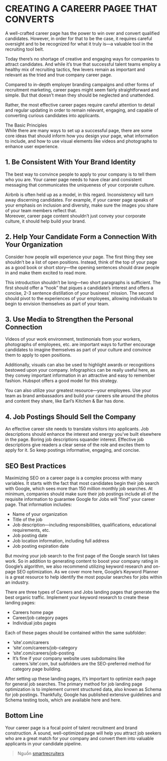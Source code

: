 # CREATING A CAREERR PAGEE THAT CONVERTS



A well-crafted career page has the power to win over and convert qualified candidates. However, in order for that to be the case, it requires careful oversight and to be recognized for what it truly is—a valuable tool in the recruiting tool belt.  

Today there’s no shortage of creative and engaging ways for companies to attract candidates. And while it’s true that successful talent teams employ a healthy mix of recruiting tactics, few levers remain as important and relevant as the tried and true company career page.  

Compared to in-depth employer branding campaigns and other forms of recruitment marketing, career pages might seem fairly straightforward and simple. But that doesn’t mean they should be neglected and unattended.  

Rather, the most effective career pages require careful attention to detail and regular updating in order to remain relevant, engaging, and capable of converting curious candidates into applicants.  

The Basic Principles  
While there are many ways to set up a successful page, there are some core ideas that should inform how you design your page, what information to include, and how to use visual elements like videos and photographs to enhance user experience.  

## 1. Be Consistent With Your Brand Identity 
The best way to convince people to apply to your company is to tell them who you are. Your career page needs to have clear and consistent messaging that communicates the uniqueness of your corporate culture.  

Airbnb is often held up as a model, in this regard. Inconsistency will turn away discerning candidates. For example, if your career page speaks of your emphasis on inclusion and diversity, make sure the images you share of your team members reflect that.  
Moreover, career page content shouldn’t just convey your corporate culture, it should help build your brand.  

## 2. Help Your Candidate Form a Connection With Your Organization
Consider how people will experience your page. The first thing they see shouldn’t be a list of open positions. Instead, think of the top of your page as a good book or short story—the opening sentences should draw people in and make them excited to read more.  

This introduction shouldn’t be long—two short paragraphs is sufficient. The first should offer a “hook” that piques a candidate’s interest and offers a concise, 2-3 sentence distillation of your business’ mission. The second should pivot to the experiences of your employees, allowing individuals to begin to envision themselves as part of your team.  

## 3. Use Media to Strengthen the Personal Connection
Videos of your work environment, testimonials from your workers, photographs of employees, etc. are important ways to further encourage candidates to imagine themselves as part of your culture and convince them to apply to open positions.  

Additionally, visuals can also be used to highlight awards or recognitions bestowed upon your company. Infographics can be really useful here, as they convey important information in an attractive and easy to remember fashion. Hubspot offers a good model for this strategy.  

You can also utilize your greatest resource—your employees. Use your team as brand ambassadors and build your careers site around the photos and content they share, like Earl’s Kitchen & Bar has done.  

## 4. Job Postings Should Sell the Company
An effective career site needs to translate visitors into applicants. Job descriptions should enhance the interest and energy you’ve built elsewhere in the page. Boring job descriptions squander interest. Effective job descriptions give readers a clear sense of the role and excites them to apply for it. So keep postings informative, engaging, and concise.  

## SEO Best Practices  
Maximizing SEO on a career page is a complex process with many variables. It starts with the fact that most candidates begin their job search with Google, which sees more than 150 million monthly job searches. At minimum, companies should make sure their job postings include all of the requisite information to guarantee Google for Jobs will “find” your career page. That information includes:

 
- Name of your organization  
- Title of the job  
- Job description—including responsibilities, qualifications, educational requirements, etc.  
- Job posting date  
- Job location information, including full address  
- Job posting expiration date  

But moving your job search to the first page of the Google search list takes work. So in addition to generating content to boost your company rating in Google’s algorithm, we also recommend utilizing keyword research and on-page SEO optimization. As we cover more here, Google’s Keyword Planner is a great resource to help identify the most popular searches for jobs within an industry.  

There are three types of Careers and Jobs landing pages that generate the best organic traffic. Implement your keyword research to create these landing pages:  
- Careers home page  
- Career/job category pages  
- Individual jobs pages  

Each of these pages should be contained within the same subfolder:
- ‘site’.com/careers  
- ‘site’.com/careers/job-category  
- ‘site’.com/careers/job-posting  
- It’s fine if your company website uses subdomains like careers.’site’.com, but subfolders are the SEO-preferred method for category page building.  

After setting up these landing pages, it’s important to optimize each page for general job searches. The primary method for job landing page optimization is to implement current structured data, also known as Schema for job postings. Thankfully, Google has published extensive guidelines and Schema testing tools, which are available here and here.  

## Bottom Line  
Your career page is a focal point of talent recruitment and brand construction. A sound, well-optimized page will help you attract job seekers who are a great match for your company and convert them into valuable applicants in your candidate pipeline.  


> Nguồn [smartrecruiters](https://www.smartrecruiters.com/blog/creating-a-career-page-that-converts/)  

